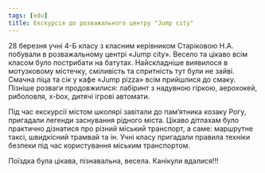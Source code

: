 ```yaml
---
tags: [edu]
title: Екскурсія до розважального центру "Jump city"
---
```


28 березня учні 4-Б класу з класним керівником Старіковою Н.А. побували в розважальному центрі «Jump city». Весело та цікаво всім класом було пострибати на батутах. Найскладніше виявилося в мотузковому містечку, сміливість та спритність тут були не зайві. Смачна піца та сік у кафе «Jump pizza» всім прийшлися до смаку. Пізніше розваги продовжилися: лабіринт з надувною гіркою, аерохокей, риболовля, x-box, дитячі ігрові автомати.

Під час екскурсії містом школярі завітали до пам’ятника козаку Рогу, пригадали легенди заснування рідного міста. Цікаво дітлахам було практично дізнатися про різний міський транспорт, а саме: маршрутне таксі, швидкісний трамвай та ін. Учні класу пригадали правила техніки безпеки під час користування міським транспортом.

Поїздка була цікава, пізнавальна, весела. Канікули вдалися!!!

<slideshow id="72157678618643324"></slideshow>
